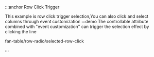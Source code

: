 :::anchor Row Click Trigger

This example is row click trigger selection,You can also click and select columns through event customization
:::demo The controllable attribute combined with "event customization" can trigger the selection effect by clicking the line

fan-table/row-radio/selected-row-click

:::
